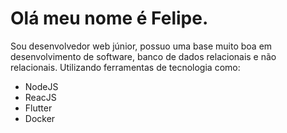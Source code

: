 # Olá meu nome é Felipe.

Sou desenvolvedor web júnior, possuo uma base muito boa em desenvolvimento de software, banco de dados relacionais e não relacionais.
Utilizando ferramentas de tecnologia como:

* NodeJS
* ReacJS
* Flutter
* Docker



